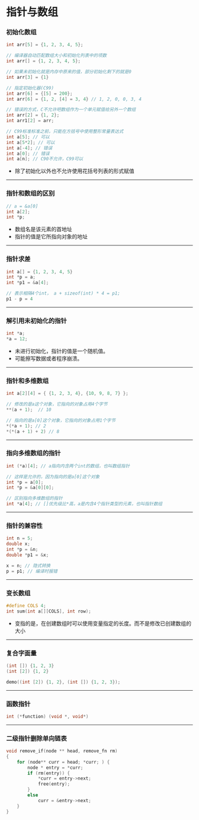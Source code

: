# 指针与数组

### 初始化数组

```c
int arr[5] = {1, 2, 3, 4, 5};

// 编译器自动匹配数组大小和初始化列表中的项数
int arr[] = {1, 2, 3, 4, 5};

// 如果未初始化就是内存中原来的值，部分初始化剩下的就是0
int arr[3] = {1}

// 指定初始化器(C99)
int arr[6] = {[5] = 200};
int arr[6] = {1, 2, [4] = 3, 4} // 1, 2, 0, 0, 3, 4

// 错误的方式，C不允许吧数组作为一个单元赋值给另外一个数组
int arr[2] = {1, 2};
int arr1[2] = arr; 

// C99标准标准之前，只能在方括号中使用整形常量表达式
int a[5]; // 可以
int a[5*2]; // 可以
int a[-4]; // 错误
int a[0]; // 错误
int a[n]; // C90不允许，C99可以
```

* 除了初始化以外也不允许使用花括号列表的形式赋值

------

### 指针和数组的区别

```c
// a = &a[0]
int a[2];
int *p;
```

* 数组名是该元素的首地址
* 指针的值是它所指向对象的地址

------

### 指针求差

```c
int a[] = {1, 2, 3, 4, 5}
int *p = a;
int *p1 = &a[4];

// 表示相隔4个int， a + sizeof(int) * 4 = p1;
p1 - p = 4
```

------

### 解引用未初始化的指针

```c
int *a;
*a = 12;
```

* 未进行初始化，指针的值是一个随机值。
* 可能擦写数据或者程序崩溃。

------

### 指针和多维数组

```c
int a[2][4] = { {1, 2, 3, 4}, {10, 9, 8, 7} };

// 修改的是a这个对象，它指向的对象占用4个字节
**(a + 1);  // 10

// 指向的是a[0]这个对象，它指向的对象占用1个字节
*(*a + 1); // 2
*(*(a + 1) + 2) // 8
```

------

### 指向多维数组的指针

```c
int (*a)[4]; // a指向内含两个int的数组，也叫数组指针

// 这样是允许的，因为指向的是a[0]这个对象
int *p = a[0];
int *p = &a[0][0];

// 区别指向多维数组的指针
int *a[4]; // []优先级比*高，a是内含4个指针类型的元素，也叫指针数组
```

------

### 指针的兼容性

```c
int n = 5;
double x;
int *p = &n;
double *p1 = &x;

x = n; // 隐式转换
p = p1; // 编译时报错
```

------

### 变长数组

```c
#define COLS 4;
int sum(int a[][COLS], int row);
```

* 变指的是，在创建数组时可以使用变量指定的长度。而不是修改已创建数组的大小

------

### 复合字面量

```c
(int []) {1, 2, 3}
(int [2]) {1, 2}

demo((int [2]) {1, 2}, (int []) {1, 2, 3});
```

------

### 函数指针

```c
int (*function) (void *, void*)
```

------

### 二级指针删除单向链表

```c
void remove_if(node ** head, remove_fn rm)
{
    for (node** curr = head; *curr; ) {
        node * entry = *curr;
        if (rm(entry)) {
            *curr = entry->next;
            free(entry);
        }
        else
            curr = &entry->next;
    }
}
```

